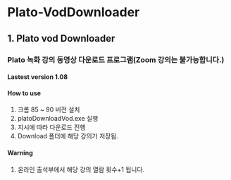 # Plato-VodDownloader

## 1. Plato vod Downloader
### Plato 녹화 강의 동영상 다운로드 프로그램(Zoom 강의는 불가능합니다.)
#### Lastest version 1.08
#### How to use
1. 크롬 85 ~ 90 버전 설치
2. platoDownloadVod.exe 실행
3. 지시에 따라 다운로드 진행
4. Download 폴더에 해당 강의가 저장됨.


#### Warning
1. 온라인 출석부에서 해당 강의 열람 횟수+1 됩니다.
